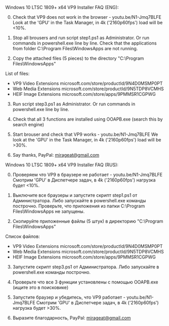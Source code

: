 Windows 10 LTSC 1809+ x64 VP9 Installer FAQ (ENG):

0) Сheck that VP9 does not work in the browser - youtu.be/N1-Jmq7BLFE
Look at the 'GPU' in the Task Manager, in 4k ('2160p60fps') load will be <10%.

1) Stop all brousers and run script step1.ps1 as Administrator. Or run commands in powershell.exe line by line. Сheck that the applications from folder C:\Program Files\WindowsApps are not running.

2) Copy the attached files (5 pieces) to the directory "C:\Program Files\WindowsApps\"

List of files:
- VP9 Video Extensions microsoft.com/store/productId/9N4D0MSMP0PT
- Web Media Extensions microsoft.com/store/productId/9N5TDP8VCMHS
- HEIF Image Extensions microsoft.com/store/apps/9PMMSR1CGPWG

3) Run script step3.ps1 as Administrator. Or run commands in powershell.exe line by line.

4) Check that all 3 functions are installed using OOAPB.exe (search this by search engine)

5) Start brouser and check that VP9 works - youtu.be/N1-Jmq7BLFE
We look at the 'GPU' in the Task Manager, in 4k ('2160p60fps') load will be >30%.

6) Say thanks, PayPal: mirageat@gmail.com



Windows 10 LTSC 1809+ x64 VP9 Installer FAQ (RUS):

0) Проверяем что VP9 в браузере не работает - youtu.be/N1-Jmq7BLFE
Cмотрим 'GPU' в Диспетчере задач, в 4k ('2160p60fps') нагрузка будет <10%.

1) Выключите все браузеры и запустите скрипт step1.ps1 от Администратора. Либо запускайте в powershell.exe команды построчно. Проверьте, что приложения из папки C:\Program Files\WindowsApps не запущены.

2) Скопируйте приложенные файлы (5 штук) в директорию "C:\Program Files\WindowsApps\"

Список файлов: 
- VP9 Video Extensions microsoft.com/store/productId/9N4D0MSMP0PT
- Web Media Extensions microsoft.com/store/productId/9N5TDP8VCMHS
- HEIF Image Extensions microsoft.com/store/apps/9PMMSR1CGPWG

3) Запустите скрипт step3.ps1 от Администратора. Либо запускайте в powershell.exe команды построчно.

4) Проверьте что все 3 функции установлены с помощью OOAPB.exe (ищите это в поисковике)

5) Запустите браузер и убедитесь, что VP9 работает - youtu.be/N1-Jmq7BLFE
Cмотрим 'GPU' в Диспетчере задач, в 4k ('2160p60fps') нагрузка будет >30%.

6) Выразите благодарность, PayPal: mirageat@gmail.com
